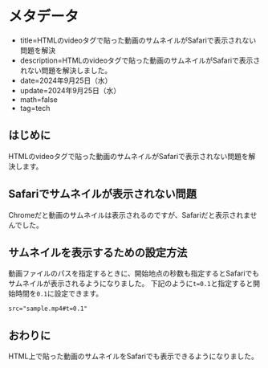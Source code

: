 # メタデータ
- title=HTMLのvideoタグで貼った動画のサムネイルがSafariで表示されない問題を解決
- description=HTMLのvideoタグで貼った動画のサムネイルがSafariで表示されない問題を解決しました。
- date=2024年9月25日（水）
- update=2024年9月25日（水）
- math=false
- tag=tech

## はじめに
HTMLのvideoタグで貼った動画のサムネイルがSafariで表示されない問題を解決します。

## Safariでサムネイルが表示されない問題
Chromeだと動画のサムネイルは表示されるのですが、Safariだと表示されませんでした。

## サムネイルを表示するための設定方法
動画ファイルのパスを指定するときに、開始地点の秒数も指定するとSafariでもサムネイルが表示されるようになりました。
下記のように`t=0.1`と指定すると開始時間を`0.1`に設定できます。

```
src="sample.mp4#t=0.1"
```

## おわりに
HTML上で貼った動画のサムネイルをSafariでも表示できるようになりました。
